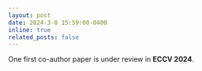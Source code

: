 ```yaml
---
layout: post
date: 2024-3-8 15:59:00-0400
inline: true
related_posts: false
---
```


One first co-author paper is under review in **ECCV 2024**.
